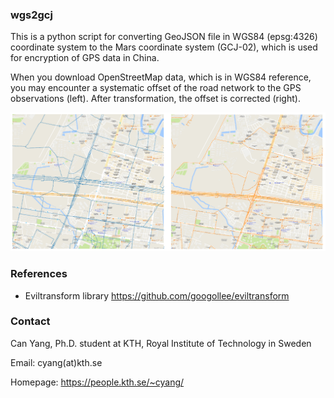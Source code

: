 ### wgs2gcj

This is a python script for converting GeoJSON file in WGS84 (epsg:4326) coordinate system to the Mars coordinate system (GCJ-02), which is used for encryption of GPS data in China. 

When you download OpenStreetMap data, which is in WGS84 reference, you may encounter a systematic offset of the road network to the GPS observations (left). After transformation, the offset is corrected (right). 

![](demo.png)

### References

- Eviltransform library https://github.com/googollee/eviltransform

### Contact

Can Yang, Ph.D. student at KTH, Royal Institute of Technology in Sweden

Email: cyang(at)kth.se

Homepage: https://people.kth.se/~cyang/

